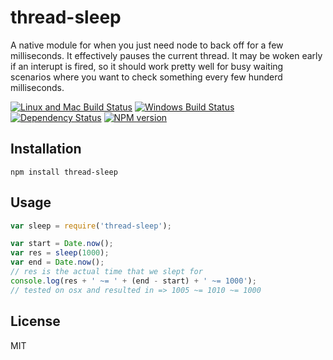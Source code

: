 # thread-sleep

A native module for when you just need node to back off for a few milliseconds.  It effectively pauses the current thread.  It may be woken early if an interupt is fired, so it should work pretty well for busy waiting scenarios where you want to check something every few hunderd milliseconds.

[![Linux and Mac Build Status](https://img.shields.io/travis/ForbesLindesay/thread-sleep/master.svg?label=Linux%20%26%20Mac%20Build)](https://travis-ci.org/ForbesLindesay/thread-sleep)
[![Windows Build Status](https://img.shields.io/appveyor/ci/ForbesLindesay/thread-sleep/master.svg?label=Windows%20Build)](https://ci.appveyor.com/project/ForbesLindesay/thread-sleep)
[![Dependency Status](https://img.shields.io/gemnasium/ForbesLindesay/thread-sleep.svg)](https://gemnasium.com/ForbesLindesay/thread-sleep)
[![NPM version](https://img.shields.io/npm/v/thread-sleep.svg)](https://www.npmjs.org/package/thread-sleep)

## Installation

    npm install thread-sleep

## Usage

```js
var sleep = require('thread-sleep');

var start = Date.now();
var res = sleep(1000);
var end = Date.now();
// res is the actual time that we slept for
console.log(res + ' ~= ' + (end - start) + ' ~= 1000');
// tested on osx and resulted in => 1005 ~= 1010 ~= 1000
```

## License

  MIT

